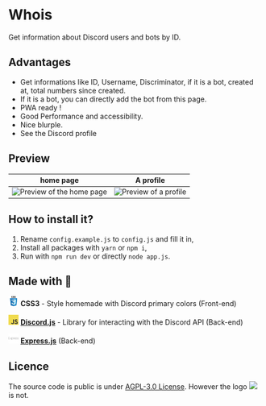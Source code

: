 # Whois

Get information about Discord users and bots by ID.

## Advantages
- Get informations like ID, Username, Discriminator, if it is a bot, created at, total numbers since created.
- If it is a bot, you can directly add the bot from this page.
- PWA ready !
- Good Performance and accessibility.
- Nice blurple.
- See the Discord profile

## Preview

|home page|A profile|
|-|-|
|![Preview of the home page](https://user-images.githubusercontent.com/14293805/162551251-c0976578-cb35-45cb-b2e3-dc667e57b003.png)|![Preview of a profile](https://user-images.githubusercontent.com/14293805/162551265-2af18a7e-decf-4f96-9449-e585ba6d8535.png)


## How to install it?

1. Rename `config.example.js` to `config.js` and fill it in,
2. Install all packages with `yarn` or `npm i`,
3. Run with `npm run dev` or directly `node app.js`.


## Made with 💚

<code><img height="20" src="https://raw.githubusercontent.com/github/explore/80688e429a7d4ef2fca1e82350fe8e3517d3494d/topics/css/css.png"></code> **CSS3** - Style homemade with Discord primary colors (Front-end)

<code><img height="20" src="https://raw.githubusercontent.com/github/explore/80688e429a7d4ef2fca1e82350fe8e3517d3494d/topics/javascript/javascript.png"></code> **[Discord.js](https://github.com/discordjs/discord.js)** - Library for interacting with the Discord API (Back-end)  

<code><img height="20" src="https://raw.githubusercontent.com/github/explore/80688e429a7d4ef2fca1e82350fe8e3517d3494d/topics/express/express.png"></code> **[Express.js](https://github.com/expressjs/express)** (Back-end)  

## Licence

The source code is public is under [AGPL-3.0 License](LICENSE). However the logo <code><img height="20" src="https://whois.mrrobot.app/img/whois.png"></code> is not.
